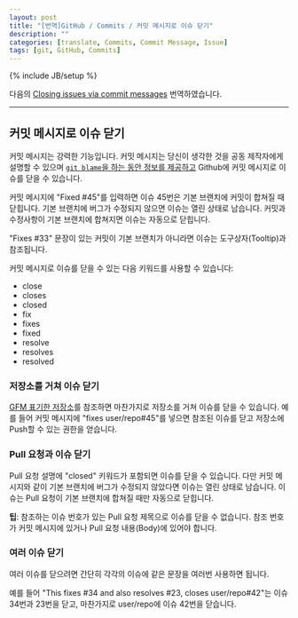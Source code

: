 ```yaml
---
layout: post
title: "[번역]GitHub / Commits / 커밋 메시지로 이슈 닫기"
description: ""
categories: [translate, Commits, Commit Message, Issue]
tags: [git, GitHub, Commits]
---
```

{% include JB/setup %}

다음의 [Closing issues via commit messages](https://help.github.com/articles/closing-issues-via-commit-messages) 번역하였습니다.

---

## 커밋 메시지로 이슈 닫기

커밋 메시지는 강력한 기능입니다. 커밋 메시지는 당신이 생각한 것을 공동 제작자에게 설명할 수 있으며 [`git blame`을 하는 동안 정보를 제공하고](https://help.github.com/articles/using-git-blame-to-trace-changes-in-a-file) Github에 커밋 메시지로 이슈를 닫을 수 있습니다.

커밋 메시지에 "Fixed #45"를 입력하면 이슈 45번은 기본 브랜치에 커밋이 합쳐질 때 닫힙니다. 기본 브랜치에 버그가 수정되지 않으면 이슈는 열린 상태로 남습니다. 커밋과 수정사항이 기본 브랜치에 합쳐지면 이슈는 자동으로 닫힙니다.

"Fixes #33" 문장이 있는 커밋이 기본 브랜치가 아니라면 이슈는 도구상자(Tooltip)과 참조됩니다.

커밋 메시지로 이슈를 닫을 수 있는 다음 키워드를 사용할 수 있습니다:

- close
- closes
- closed
- fix
- fixes
- fixed
- resolve
- resolves
- resolved

### 저장소를 거쳐 이슈 닫기

[GFM 표기한 저장소](https://help.github.com/articles/github-flavored-markdown#references)를 참조하면 마찬가지로 저장소를 거쳐 이슈를 닫을 수 있습니다. 예를 들어 커밋 메시지에 "fixes user/repo#45"를 넣으면 참조된 이슈를 닫고 저장소에 Push할 수 있는 권한을 얻습니다.

### Pull 요청과 이슈 닫기

Pull 요청 설명에 "closed" 키워드가 포함되면 이슈를 닫을 수 있습니다. 다만 커밋 메시지와 같이 기본 브랜치에 버그가 수정되지 않았다면 이슈는 열린 상태로 남습니다. 이슈는 Pull 요청이 기본 브랜치에 합쳐질 때만 자동으로 닫힙니다.

<div class="alert-info"><strong>팁</strong>: 참조하는 이슈 번호가 있는 Pull 요청 제목으로 이슈를 닫을 수 없습니다. 참조 번호가 커밋 메시지에 있거나 Pull 요청 내용(Body)에 있어야 합니다.</div>

### 여러 이슈 닫기

여러 이슈를 닫으려면 간단히 각각의 이슈에 같은 문장을 여러번 사용하면 됩니다.

예를 들어 "This fixes #34 and also resolves #23, closes user/repo#42"는 이슈 34번과 23번을 닫고, 마찬가지로 user/repo에 이슈 42번을 닫습니다.